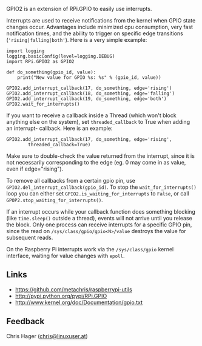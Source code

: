 GPIO2 is an extension of RPi.GPIO to easily use interrupts.

Interrupts are used to receive notifications from the kernel when GPIO state 
changes occur. Advantages include minimized cpu consumption, very fast
notification times, and the ability to trigger on specific edge transitions
(`'rising|falling|both'`). Here is a very simple example:

    import logging
    logging.basicConfig(level=logging.DEBUG)
    import RPi.GPIO2 as GPIO2

    def do_something(gpio_id, value):
        print("New value for GPIO %s: %s" % (gpio_id, value))

    GPIO2.add_interrupt_callback(17, do_something, edge='rising')
    GPIO2.add_interrupt_callback(18, do_something, edge='falling')
    GPIO2.add_interrupt_callback(19, do_something, edge='both')
    GPIO2.wait_for_interrupts()

If you want to receive a callback inside a Thread (which won't block anything
else on the system), set `threaded_callback` to True when adding an interrupt-
callback. Here is an example:

    GPIO2.add_interrupt_callback(17, do_something, edge='rising',
            threaded_callback=True)

Make sure to double-check the value returned from the interrupt, since it
is not necessarily corresponding to the edge (eg. 0 may come in as value,
even if edge="rising").

To remove all callbacks from a certain gpio pin, use
`GPIO2.del_interrupt_callback(gpio_id)`. To stop the `wait_for_interrupts()`
loop you can either set `GPIO2.is_waiting_for_interrupts` to `False`, or call
`GPOP2.stop_waiting_for_interrupts()`.

If an interrupt occurs while your callback function does something blocking
(like `time.sleep()` outside a thread), events will not arrive until you
release the block. Only one process can receive interrupts for a specific GPIO
pin, since the read on `/sys/class/gpio/gpio<N>/value` destroys the value for
subsequent reads. 

On the Raspberry Pi interrupts work via the `/sys/class/gpio` kernel 
interface, waiting for value changes with `epoll`. 


Links
-----
* https://github.com/metachris/raspberrypi-utils
* http://pypi.python.org/pypi/RPi.GPIO
* http://www.kernel.org/doc/Documentation/gpio.txt


Feedback 
--------
Chris Hager (<chris@linuxuser.at>)